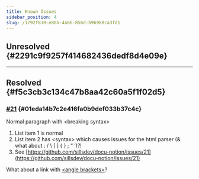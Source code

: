 ```yaml
---
title: Known Issues
sidebar_position: 4
slug: /1792f830-e88b-4a66-856d-b96988ca3fd1
---
```




## Unresolved {#2291c9f9257f414682436dedf8d4e09e}


---


## Resolved {#f5c3cb3c134c47b8aa42c60a5f1f02d5}


### [#21](https://github.com/sillsdev/docu-notion/issues/21) {#01eda14b7c2e416fa0b9def033b37c4c}


Normal paragraph with &lt;breaking syntax&gt;

1. List item 1 is normal
1. List item 2 has &lt;syntax&gt; which causes issues for the html parser (& what about :  / \ [ ] { } ; “ ‘)?!
1. See [https://github.com/sillsdev/docu-notion/issues/21](https://github.com/sillsdev/docu-notion/issues/21)

What about a link with [&lt;angle brackets&gt;](/oranges)?

